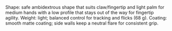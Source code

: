Shape: safe ambidextrous shape that suits claw/fingertip and light palm for medium hands with a low profile that stays out of the way for fingertip agility.
Weight: light; balanced control for tracking and flicks (68 g).
Coating: smooth matte coating; side walls keep a neutral flare for consistent grip.
